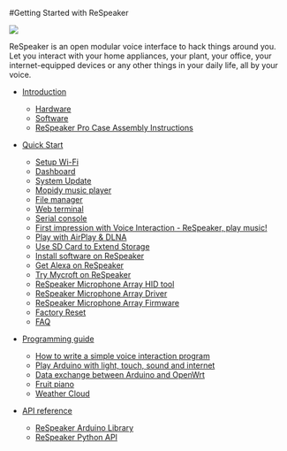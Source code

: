 #Getting Started with ReSpeaker

![](https://github.com/respeaker/get_started_with_respeaker/blob/master/img/respeakerReadme.jpg?raw=true)

ReSpeaker is an open modular voice interface to hack things around you. Let you interact with your home appliances, your plant, your office, your internet-equipped devices or any other things in your daily life, all by your voice.

- [Introduction](Introduction.md)
   - [Hardware](Introduction.md#hardware)
   - [Software](Introduction.md#software)
   - [ReSpeaker Pro Case Assembly Instructions](https://github.com/respeaker/get_started_with_respeaker/blob/master/files/ReSpeaker_Pro_Case_Assembly_Instructions.pdf)

- [Quick Start](QuickStart.md)
   - [Setup Wi-Fi](QuickStart.md#setup-wi-fi)
   - [Dashboard](QuickStart.md#dashboard)
   - [System Update](QuickStart.md#system-update)
   - [Mopidy music player](QuickStart.md#mopidy-music-player)
   - [File manager](QuickStart.md#file-manager)
   - [Web terminal](QuickStart.md#web-terminal)   
   - [Serial console](QuickStart.md#serial-console)
   - [First impression with Voice Interaction - ReSpeaker, play music!](QuickStart.md#first-impression-with-voice-interaction---respeaker-play-music)
   - [Play with AirPlay & DLNA](QuickStart.md#play-with-airplaydlna)
   - [Use SD Card to Extend Storage](QuickStart.md#use-sd-card-to-extend-storage)
   - [Install software on ReSpeaker](QuickStart.md#install-software-on-respeaker)
   - [Get Alexa on ReSpeaker](https://github.com/respeaker/Alexa)
   - [Try Mycroft on ReSpeaker](https://github.com/respeaker/mycroft-core#mycroft-on-respeaker)
   - [ReSpeaker Microphone Array HID tool](https://github.com/Fuhua-Chen/ReSpeaker-Microphone-Array-HID-tool)
   - [ReSpeaker Microphone Array Driver](https://github.com/Fuhua-Chen/ReSpeaker_Microphone_Array_Driver)
   - [ReSpeaker Microphone Array Firmware](https://github.com/Fuhua-Chen/ReSpeaker_Microphone_Array_Firmware)
   - [Factory Reset](QuickStart.md#factory-reset)
   - [FAQ](faq.md)

- [Programming guide](ProgrammingGuide.md)
   - [How to write a simple voice interaction program](ProgrammingGuide.md#how-to-write-a-simple-voice-interaction-program)
   - [Play Arduino with light, touch, sound and internet](ProgrammingGuide.md#play-arduino-with-light-touch-sound-and-internet)
   - [Data exchange between Arduino and OpenWrt](ProgrammingGuide.md#data-exchange-between-arduino-and-openwrt)
   - [Fruit piano](ProgrammingGuide.md#fruit-piano)
   - [Weather Cloud](ProgrammingGuide.md#weather-cloud)  

-  [API reference]()    
   - [ReSpeaker Arduino Library](ReSpeakerArduinoLibrary.md#respeaker-arduino-library)
   - [ReSpeaker Python API](ReSpeakerPythonAPI.md#respeaker-python-api)
